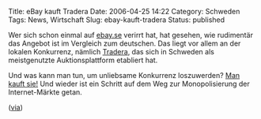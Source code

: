 Title: eBay kauft Tradera
Date: 2006-04-25 14:22
Category: Schweden
Tags: News, Wirtschaft
Slug: ebay-kauft-tradera
Status: published

Wer sich schon einmal auf [ebay.se](http://www.ebay.se/) verirrt hat,
hat gesehen, wie rudimentär das Angebot ist im Vergleich zum deutschen.
Das liegt vor allem an der lokalen Konkurrenz, nämlich
[Tradera](http://www.tradera.com), das sich in Schweden als
meistgenutzte Auktionsplattform etabliert hat.

Und was kann man tun, um unliebsame Konkurrenz loszuwerden? [Man kauft
sie!](http://www.winfuture.de/news,25070.html) Und wieder ist ein
Schritt auf dem Weg zur Monopolisierung der Internet-Märkte getan.

([via](http://www.schwedenforum.de/viewtopic.php?p=11403))

